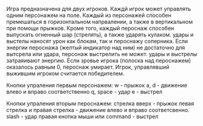 
Игра предназначена для двух игроков.
Каждй игрок может управлять одним персонажем на поле.
Каждый из персонажей способен премешаться в горизонтальном напрвалении, а также в вертикальном при помощи прыжков.
Кроме того, каждый пероснаж способен выпускать огненный шар (стрелять), а также ударять кулаком.
удары и выстелы наносят урон как блокам, так и пероснажу соперника.
Если энергии пероснажа (желтый индикатор над ним) не достаточно для вытсрела или удара, персонаж выстрелить не может.
удары и выстрелы затраяивают энергию.
Если зровье игрока (полоска над пероснажем) оказалось равным 0, пероснаж умирает.
Игрок, управлявший выжившим игроком считается победителем.

Кнопки упраления первым персонажем:
w - прыжок
a, d - движение влево и вправо соответственно
q, space - удар 
e - выстрел

Кнопки упраления вторым пероснажем:
стрелка вверх - прыжок
левая стрелка и правая стрелка - движение влево и вправо соответсвенно.
slash - удар
правая кнопка мыши или command - выстрел
